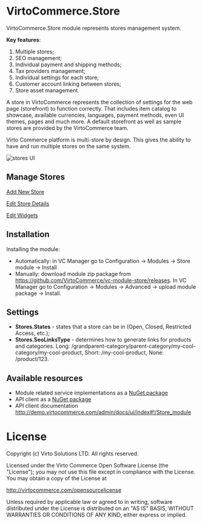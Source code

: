 # VirtoCommerce.Store

VirtoCommerce.Store module represents stores management system.

 **Key features**:

1. Multiple stores;
1. SEO management;
1. Individual payment and shipping methods;
1. Tax providers management;
1. Individual settings for each store;
1. Customer account linking between stores;
1. Store asset management.

A store in VirtoCommerce represents the collection of settings for the web page (storefront) to function correctly. That includes item catalog to showcase, available currencies, languages, payment methods, even UI themes, pages and much more. A default storefront as well as sample stores are provided by the VirtoCommerce team.

Virto Commerce platform is  multi-store by design. This gives the ability to have and run multiple stores on the same system.

![stores UI](https://cloud.githubusercontent.com/assets/5801549/15567593/855799ac-2327-11e6-9c87-b0ff7811c48e.png)

## Manage Stores

[Add New Store](/docs/add-new-store.md)

[Edit Store Details](/docs/edit-store-details.md)

[Edit Widgets](/docs/edit-widgets.md)

## Installation
Installing the module:
* Automatically: in VC Manager go to Configuration -> Modules -> Store module -> Install
* Manually: download module zip package from https://github.com/VirtoCommerce/vc-module-store/releases. In VC Manager go to Configuration -> Modules -> Advanced -> upload module package -> Install.

## Settings
* **Stores.States** - states that a store can be in (Open, Closed, Restricted Access, etc.);
* **Stores.SeoLinksType** - determines how to generate links for products and categories. Long: /grandparent-category/parent-category/my-cool-category/my-cool-product, Short: /my-cool-product, None: /product/123.

## Available resources
* Module related service implementations as a <a href="https://www.nuget.org/packages/VirtoCommerce.StoreModule.Data" target="_blank">NuGet package</a>
* API client as a <a href="https://www.nuget.org/packages/VirtoCommerce.StoreModule.Client" target="_blank">NuGet package</a>
* API client documentation http://demo.virtocommerce.com/admin/docs/ui/index#!/Store_module

# License
Copyright (c) Virto Solutions LTD.  All rights reserved.

Licensed under the Virto Commerce Open Software License (the "License"); you
may not use this file except in compliance with the License. You may
obtain a copy of the License at

http://virtocommerce.com/opensourcelicense

Unless required by applicable law or agreed to in writing, software
distributed under the License is distributed on an "AS IS" BASIS,
WITHOUT WARRANTIES OR CONDITIONS OF ANY KIND, either express or
implied.
